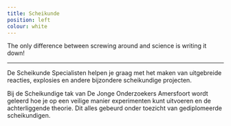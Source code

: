 ```yaml
---
title: Scheikunde
position: left
colour: white
---
```


The only difference between screwing around and science is writing it down!

---

De Scheikunde Specialisten helpen je graag met het maken van uitgebreide reacties, explosies en andere bijzondere scheikundige projecten.

Bij de Scheikundige tak van De Jonge Onderzoekers Amersfoort wordt geleerd hoe je op een veilige manier experimenten kunt uitvoeren en de achterliggende theorie. Dit alles gebeurd onder toezicht van gediplomeerde scheikundigen.